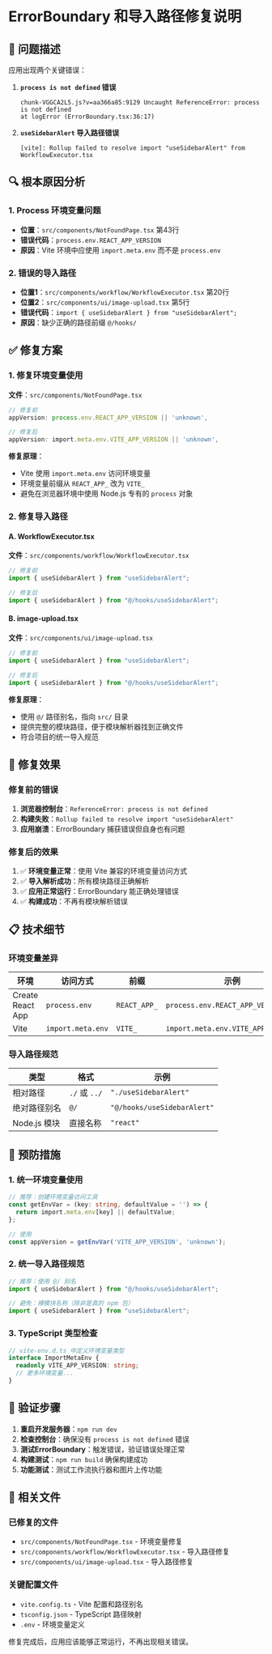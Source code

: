 # ErrorBoundary 和导入路径修复说明

## 🐛 问题描述

应用出现两个关键错误：

1. **`process is not defined` 错误**
   ```
   chunk-VGGCA2L5.js?v=aa366a85:9129 Uncaught ReferenceError: process is not defined
   at logError (ErrorBoundary.tsx:36:17)
   ```

2. **`useSidebarAlert` 导入路径错误**
   ```
   [vite]: Rollup failed to resolve import "useSidebarAlert" from WorkflowExecutor.tsx
   ```

## 🔍 根本原因分析

### 1. Process 环境变量问题
- **位置**：`src/components/NotFoundPage.tsx` 第43行
- **错误代码**：`process.env.REACT_APP_VERSION`
- **原因**：Vite 环境中应使用 `import.meta.env` 而不是 `process.env`

### 2. 错误的导入路径
- **位置1**：`src/components/workflow/WorkflowExecutor.tsx` 第20行
- **位置2**：`src/components/ui/image-upload.tsx` 第5行
- **错误代码**：`import { useSidebarAlert } from "useSidebarAlert";`
- **原因**：缺少正确的路径前缀 `@/hooks/`

## ✅ 修复方案

### 1. 修复环境变量使用

**文件**：`src/components/NotFoundPage.tsx`

```typescript
// 修复前
appVersion: process.env.REACT_APP_VERSION || 'unknown',

// 修复后
appVersion: import.meta.env.VITE_APP_VERSION || 'unknown',
```

**修复原理**：
- Vite 使用 `import.meta.env` 访问环境变量
- 环境变量前缀从 `REACT_APP_` 改为 `VITE_`
- 避免在浏览器环境中使用 Node.js 专有的 `process` 对象

### 2. 修复导入路径

#### A. WorkflowExecutor.tsx
**文件**：`src/components/workflow/WorkflowExecutor.tsx`

```typescript
// 修复前
import { useSidebarAlert } from "useSidebarAlert";

// 修复后
import { useSidebarAlert } from "@/hooks/useSidebarAlert";
```

#### B. image-upload.tsx
**文件**：`src/components/ui/image-upload.tsx`

```typescript
// 修复前
import { useSidebarAlert } from "useSidebarAlert";

// 修复后
import { useSidebarAlert } from "@/hooks/useSidebarAlert";
```

**修复原理**：
- 使用 `@/` 路径别名，指向 `src/` 目录
- 提供完整的模块路径，便于模块解析器找到正确文件
- 符合项目的统一导入规范

## 🎯 修复效果

### 修复前的错误
1. **浏览器控制台**：`ReferenceError: process is not defined`
2. **构建失败**：`Rollup failed to resolve import "useSidebarAlert"`
3. **应用崩溃**：ErrorBoundary 捕获错误但自身也有问题

### 修复后的效果
1. ✅ **环境变量正常**：使用 Vite 兼容的环境变量访问方式
2. ✅ **导入解析成功**：所有模块路径正确解析
3. ✅ **应用正常运行**：ErrorBoundary 能正确处理错误
4. ✅ **构建成功**：不再有模块解析错误

## 📋 技术细节

### 环境变量差异
| 环境 | 访问方式 | 前缀 | 示例 |
|------|----------|------|------|
| Create React App | `process.env` | `REACT_APP_` | `process.env.REACT_APP_VERSION` |
| Vite | `import.meta.env` | `VITE_` | `import.meta.env.VITE_APP_VERSION` |

### 导入路径规范
| 类型 | 格式 | 示例 |
|------|------|------|
| 相对路径 | `./` 或 `../` | `"./useSidebarAlert"` |
| 绝对路径别名 | `@/` | `"@/hooks/useSidebarAlert"` |
| Node.js 模块 | 直接名称 | `"react"` |

## 🔧 预防措施

### 1. 统一环境变量使用
```typescript
// 推荐：创建环境变量访问工具
const getEnvVar = (key: string, defaultValue = '') => {
  return import.meta.env[key] || defaultValue;
};

// 使用
const appVersion = getEnvVar('VITE_APP_VERSION', 'unknown');
```

### 2. 统一导入路径规范
```typescript
// 推荐：使用 @/ 别名
import { useSidebarAlert } from "@/hooks/useSidebarAlert";

// 避免：裸模块名称（除非是真的 npm 包）
import { useSidebarAlert } from "useSidebarAlert";
```

### 3. TypeScript 类型检查
```typescript
// vite-env.d.ts 中定义环境变量类型
interface ImportMetaEnv {
  readonly VITE_APP_VERSION: string;
  // 更多环境变量...
}
```

## 🚀 验证步骤

1. **重启开发服务器**：`npm run dev`
2. **检查控制台**：确保没有 `process is not defined` 错误
3. **测试ErrorBoundary**：触发错误，验证错误处理正常
4. **构建测试**：`npm run build` 确保构建成功
5. **功能测试**：测试工作流执行器和图片上传功能

## 📝 相关文件

### 已修复的文件
- `src/components/NotFoundPage.tsx` - 环境变量修复
- `src/components/workflow/WorkflowExecutor.tsx` - 导入路径修复
- `src/components/ui/image-upload.tsx` - 导入路径修复

### 关键配置文件
- `vite.config.ts` - Vite 配置和路径别名
- `tsconfig.json` - TypeScript 路径映射
- `.env` - 环境变量定义

修复完成后，应用应该能够正常运行，不再出现相关错误。
